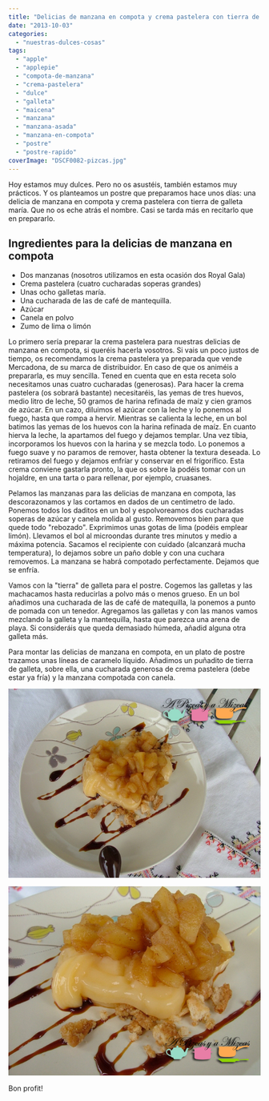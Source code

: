```yaml
---
title: "Delicias de manzana en compota y crema pastelera con tierra de galleta"
date: "2013-10-03"
categories:
  - "nuestras-dulces-cosas"
tags:
  - "apple"
  - "applepie"
  - "compota-de-manzana"
  - "crema-pastelera"
  - "dulce"
  - "galleta"
  - "maicena"
  - "manzana"
  - "manzana-asada"
  - "manzana-en-compota"
  - "postre"
  - "postre-rapido"
coverImage: "DSCF0082-pizcas.jpg"
---
```


Hoy estamos muy dulces. Pero no os asustéis, también estamos muy prácticos. Y os planteamos un postre que preparamos hace unos días: una delicia de manzana en compota y crema pastelera con tierra de galleta maría. Que no os eche atrás el nombre. Casi se tarda más en recitarlo que en prepararlo.

## Ingredientes para la delicias de manzana en compota

- Dos manzanas (nosotros utilizamos en esta ocasión dos Royal Gala)
- Crema pastelera (cuatro cucharadas soperas grandes)
- Unas ocho galletas maría.
- Una cucharada de las de café de mantequilla.
- Azúcar
- Canela en polvo
- Zumo de lima o limón

Lo primero sería preparar la crema pastelera para nuestras delicias de manzana en compota, si queréis hacerla vosotros. Si vais un poco justos de tiempo, os recomendamos la crema pastelera ya preparada que vende Mercadona, de su marca de distribuidor. En caso de que os animéis a prepararla, es muy sencilla. Tened en cuenta que en esta receta solo necesitamos unas cuatro cucharadas (generosas). Para hacer la crema pastelera (os sobrará bastante) necesitaréis, las yemas de tres huevos, medio litro de leche, 50 gramos de harina refinada de maíz y cien gramos de azúcar. En un cazo, diluimos el azúcar con la leche y lo ponemos al fuego, hasta que rompa a hervir. Mientras se calienta la leche, en un bol batimos las yemas de los huevos con la harina refinada de maíz. En cuanto hierva la leche, la apartamos del fuego y dejamos templar. Una vez tibia, incorporamos los huevos con la harina y se mezcla todo. Lo ponemos a fuego suave y no paramos de remover, hasta obtener la textura deseada. Lo retiramos del fuego y dejamos enfríar y conservar en el frigorífico. Esta crema conviene gastarla pronto, la que os sobre la podéis tomar con un hojaldre, en una tarta o para rellenar, por ejemplo, cruasanes.

Pelamos las manzanas para las delicias de manzana en compota, las descorazonamos y las cortamos en dados de un centímetro de lado. Ponemos todos los daditos en un bol y espolvoreamos dos cucharadas soperas de azúcar y canela molida al gusto. Removemos bien para que quede todo "rebozado". Exprimimos unas gotas de lima (podéis emplear limón). Llevamos el bol al microondas durante tres minutos y medio a máxima potencia. Sacamos el recipiente con cuidado (alcanzará mucha temperatura), lo dejamos sobre un paño doble y con una cuchara removemos. La manzana se habrá compotado perfectamente. Dejamos que se enfría.

Vamos con la "tierra" de galleta para el postre. Cogemos las galletas y las machacamos hasta reducirlas a polvo más o menos grueso. En un bol añadimos una cucharada de las de café de matequilla, la ponemos a punto de pomada con un tenedor. Agregamos las galletas y con las manos vamos mezclando la galleta y la mantequilla, hasta que parezca una arena de playa. Si consideráis que queda demasiado húmeda, añadid alguna otra galleta más.

Para montar las delicias de manzana en compota, en un plato de postre trazamos unas líneas de caramelo líquido. Añadimos un puñadito de tierra de galleta, sobre ella, una cucharada generosa de crema pastelera (debe estar ya fría) y la manzana compotada con canela.

![delicias de manzana](images/DSCF0084-pizcas.jpg)

![delicias de manzana](images/DSCF0082-pizcas.jpg)

Bon profit!
